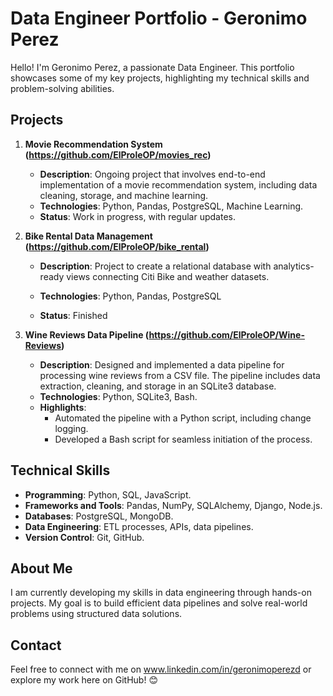 # Data Engineer Portfolio - Geronimo Perez

Hello! I'm Geronimo Perez, a passionate Data Engineer. This portfolio showcases some of my key projects, highlighting my technical skills and problem-solving abilities.

## Projects

1. **Movie Recommendation System   (https://github.com/ElProleOP/movies_rec)**  
   - **Description**: Ongoing project that involves end-to-end implementation of a movie recommendation system, including data cleaning, storage, and machine learning.  
   - **Technologies**: Python, Pandas, PostgreSQL, Machine Learning.  
   - **Status**: Work in progress, with regular updates.  

2. **Bike Rental Data Management  (https://github.com/ElProleOP/bike_rental)**
   - **Description**: Project to create a relational database with analytics-ready views connecting Citi Bike and weather datasets.
  
   - **Technologies**: Python, Pandas, PostgreSQL
   - **Status**: Finished

3. **Wine Reviews Data Pipeline  (https://github.com/ElProleOP/Wine-Reviews)**  
   - **Description**: Designed and implemented a data pipeline for processing wine reviews from a CSV file. The pipeline includes data extraction, cleaning, and storage in an SQLite3 database.  
   - **Technologies**: Python, SQLite3, Bash.  
   - **Highlights**:  
     - Automated the pipeline with a Python script, including change logging.  
     - Developed a Bash script for seamless initiation of the process. 

## Technical Skills

- **Programming**: Python, SQL, JavaScript.  
- **Frameworks and Tools**: Pandas, NumPy, SQLAlchemy, Django, Node.js.  
- **Databases**: PostgreSQL, MongoDB.  
- **Data Engineering**: ETL processes, APIs, data pipelines.  
- **Version Control**: Git, GitHub.  

## About Me

I am currently developing my skills in data engineering through hands-on projects. My goal is to build efficient data pipelines and solve real-world problems using structured data solutions.  

## Contact

Feel free to connect with me on www.linkedin.com/in/geronimoperezd or explore my work here on GitHub! 😊  
